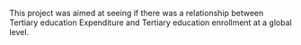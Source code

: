 This project was aimed at seeing if there was a relationship between Tertiary education Expenditure and Tertiary education enrollment at a global level.
